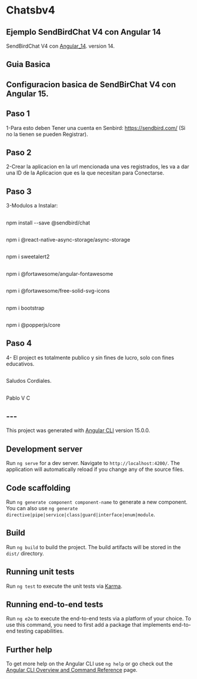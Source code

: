 # Chatsbv4
## Ejemplo SendBirdChat V4 con Angular 14
SendBirdChat V4 con [Angular_14](https://stackblitz.com/edit/angular-ivy-2peatk?file=src/app/app.component.ts). version 14.
## Guia Basica
## Configuracion basica de SendBirChat V4 con Angular 15.
## Paso 1
1-Para esto deben Tener una cuenta en Senbird: https://sendbird.com/ (Si no la tienen se pueden Registrar).
## Paso 2
2-Crear la aplicacion en la url mencionada una ves registrados, les va a dar una ID de la Aplicacion que es la que necesitan para Conectarse.
## Paso 3
3-Modulos a Instalar:
##
npm install --save @sendbird/chat
##
npm i @react-native-async-storage/async-storage
##
npm i sweetalert2
##
npm i @fortawesome/angular-fontawesome
##
npm i @fortawesome/free-solid-svg-icons
##
npm i bootstrap
##
npm i @popperjs/core

## Paso 4
4- El project es totalmente publico y sin fines de lucro, solo con fines educativos.
##
Saludos Cordiales.
##
Pablo V C

## ---


This project was generated with [Angular CLI](https://github.com/angular/angular-cli) version 15.0.0.

## Development server

Run `ng serve` for a dev server. Navigate to `http://localhost:4200/`. The application will automatically reload if you change any of the source files.

## Code scaffolding

Run `ng generate component component-name` to generate a new component. You can also use `ng generate directive|pipe|service|class|guard|interface|enum|module`.

## Build

Run `ng build` to build the project. The build artifacts will be stored in the `dist/` directory.

## Running unit tests

Run `ng test` to execute the unit tests via [Karma](https://karma-runner.github.io).

## Running end-to-end tests

Run `ng e2e` to execute the end-to-end tests via a platform of your choice. To use this command, you need to first add a package that implements end-to-end testing capabilities.

## Further help

To get more help on the Angular CLI use `ng help` or go check out the [Angular CLI Overview and Command Reference](https://angular.io/cli) page.
